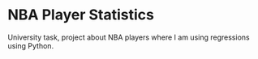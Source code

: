 # NBA Player Statistics

University task, project about NBA players where I am using regressions using Python.
